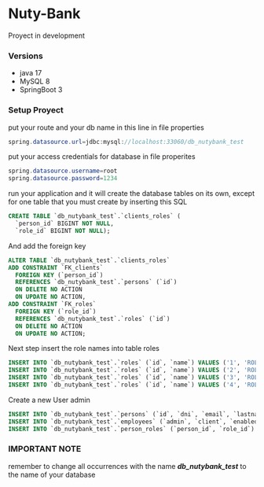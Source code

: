 # Nuty-Bank

Proyect in development

### Versions

- java 17
- MySQL 8
- SpringBoot 3

### Setup Proyect

put your route and your db name in this line in file properties
```java
spring.datasource.url=jdbc:mysql://localhost:33060/db_nutybank_test
```

put your access credentials for database in file properites
```java
spring.datasource.username=root
spring.datasource.password=1234
```

run your application and it will create the database tables on its own, except for one table that you must create by inserting this SQL
```SQL
CREATE TABLE `db_nutybank_test`.`clients_roles` (
  `person_id` BIGINT NOT NULL,
  `role_id` BIGINT NOT NULL);
```
And add the foreign key 
```SQL
ALTER TABLE `db_nutybank_test`.`clients_roles` 
ADD CONSTRAINT `FK_clients`
  FOREIGN KEY (`person_id`)
  REFERENCES `db_nutybank_test`.`persons` (`id`)
  ON DELETE NO ACTION
  ON UPDATE NO ACTION,
ADD CONSTRAINT `FK_roles`
  FOREIGN KEY (`role_id`)
  REFERENCES `db_nutybank_test`.`roles` (`id`)
  ON DELETE NO ACTION
  ON UPDATE NO ACTION;
```

Next step insert the role names into table roles
```SQL
INSERT INTO `db_nutybank_test`.`roles` (`id`, `name`) VALUES ('1', 'ROLE_EMPLOYEE');
INSERT INTO `db_nutybank_test`.`roles` (`id`, `name`) VALUES ('2', 'ROLE_CLIENT');
INSERT INTO `db_nutybank_test`.`roles` (`id`, `name`) VALUES ('3', 'ROLE_MANAGER');
INSERT INTO `db_nutybank_test`.`roles` (`id`, `name`) VALUES ('4', 'ROLE_ADMIN');
```

Create a new User admin
```SQL
INSERT INTO `db_nutybank_test`.`persons` (`id`, `dni`, `email`, `lastname`, `name`, `othername`, `password`) VALUES ('1', '3245643E', 'admin@admin.es', 'Administrator', 'Admin', 'Administrator', 'Admin1234');
INSERT INTO `db_nutybank_test`.`employees` (`admin`, `client`, `enabled`, `manager`, `position`, `salary`, `id`) VALUES (true, false, true, false,'NutyBank Administrator', 1234.56, 1);
INSERT INTO `db_nutybank_test`.`person_roles` (`person_id`, `role_id`) VALUES ('1', '4');
```

### IMPORTANT NOTE

remember to change all occurrences with the name ***db_nutybank_test*** to the name of your database
